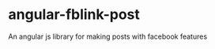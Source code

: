 angular-fblink-post
===================

An angular js library for making posts with facebook features
